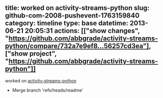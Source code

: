 title: worked on activity-streams-python
slug: github-com-2008-pushevent-1763159840
category: timeline
type: base
datetime: 2013-06-21 20:05:31
actions: [["show changes", "https://github.com/abbgrade/activity-streams-python/compare/732a7e9ef8...56257cd3ea"], ["show project", "https://github.com/abbgrade/activity-streams-python"]]
---
worked on [activity-streams-python](https://github.com/abbgrade/activity-streams-python)

 - Merge branch 'refs/heads/readme'
